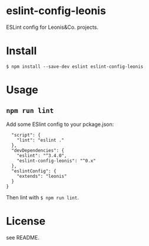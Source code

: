 # eslint-config-leonis

ESLint config for Leonis&amp;Co. projects.

# Install

```
$ npm install --save-dev eslint eslint-config-leonis
```

# Usage

## `npm run lint`

Add some ESlint config to your pckage.json:

```
  "script": {
    "lint": "eslint ."
  },
  "devDependencies": {
    "eslint": "^3.4.0",
    "eslint-config-leonis": "^0.x"
  },
  "eslintConfig": {
    "extends": "leonis"
  }
}
```

Then lint with `$ npm run lint`.

# License

see README.

